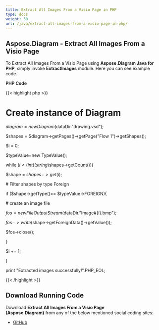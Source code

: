 ```yaml
---
title: Extract All Images From a Visio Page in PHP
type: docs
weight: 30
url: /java/extract-all-images-from-a-visio-page-in-php/
---
```


## **Aspose.Diagram - Extract All Images From a Visio Page**
To Extract All Images From a Visio Page using **Aspose.Diagram Java for PHP**, simply invoke **ExtractImages** module. Here you can see example code.

**PHP Code**

{{< highlight php >}}

 # Create instance of Diagram

$diagram = new Diagram($dataDir."drawing.vsd");

$shapes = $diagram->getPages()->getPage("Flow 1")->getShapes();

$i = 0;

$typeValue=new TypeValue();

while ($i <(int)(string)$shapes->getCount()){

$shape = $shapes->get($i);

\# Filter shapes by type Foreign

if ($shape->getType()== $typeValue->FOREIGN){

\# create an image file

$fos = new FileOutputStream($dataDir."Image#{i}.bmp");

$fos->write($shape->getForeignData()->getValue());

$fos->close();

}

$i += 1;

}

print "Extracted images successfully!".PHP_EOL;

{{< /highlight >}}
## **Download Running Code**
Download **Extract All Images From a Visio Page (Aspose.Diagram)** from any of the below mentioned social coding sites:

- [GitHub](https://github.com/asposediagram/Aspose.Diagram-for-Java/blob/master/Plugins/Aspose_Diagram_Java_for_PHP/src/aspose/diagram/WorkingwithShapes/ExtractImages.php)
